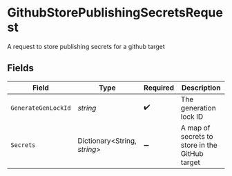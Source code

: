 # GithubStorePublishingSecretsRequest

A request to store publishing secrets for a github target


## Fields

| Field                                          | Type                                           | Required                                       | Description                                    |
| ---------------------------------------------- | ---------------------------------------------- | ---------------------------------------------- | ---------------------------------------------- |
| `GenerateGenLockId`                            | *string*                                       | :heavy_check_mark:                             | The generation lock ID                         |
| `Secrets`                                      | Dictionary<String, *string*>                   | :heavy_minus_sign:                             | A map of secrets to store in the GitHub target |